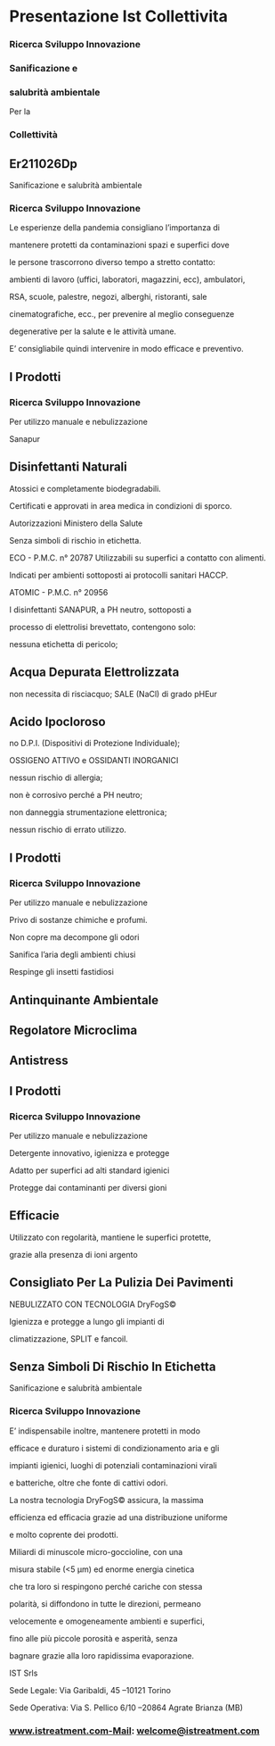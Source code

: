 # Presentazione Ist Collettivita

### Ricerca Sviluppo Innovazione

### Sanificazione e

### salubrità ambientale

Per la

### Collettività

## Er211026Dp

Sanificazione e salubrità ambientale

### Ricerca Sviluppo Innovazione

Le esperienze della pandemia consigliano l’importanza di

mantenere protetti da contaminazioni spazi e superfici dove

le persone trascorrono diverso tempo a stretto contatto:

ambienti di lavoro (uffici, laboratori, magazzini, ecc), ambulatori,

RSA, scuole, palestre, negozi, alberghi, ristoranti, sale

cinematografiche, ecc., per prevenire al meglio conseguenze

degenerative per la salute e le attività umane.

E’ consigliabile quindi intervenire in modo efficace e preventivo.

## I Prodotti

### Ricerca Sviluppo Innovazione

Per utilizzo manuale e nebulizzazione

Sanapur

## Disinfettanti Naturali

Atossici e completamente biodegradabili.

Certificati e approvati in area medica in condizioni di sporco.

Autorizzazioni Ministero della Salute

Senza simboli di rischio in etichetta.

ECO - P.M.C. n° 20787 Utilizzabili su superfici a contatto con alimenti.

Indicati per ambienti sottoposti ai protocolli sanitari HACCP.

ATOMIC - P.M.C. n° 20956

I disinfettanti SANAPUR, a PH neutro, sottoposti a

processo di elettrolisi brevettato, contengono solo:

nessuna etichetta di pericolo;

## Acqua Depurata Elettrolizzata

non necessita di risciacquo; SALE (NaCl) di grado pHEur

## Acido Ipocloroso

no D.P.I. (Dispositivi di Protezione Individuale);

OSSIGENO ATTIVO e OSSIDANTI INORGANICI

nessun rischio di allergia;

non è corrosivo perché a PH neutro;

non danneggia strumentazione elettronica;

nessun rischio di errato utilizzo.

## I Prodotti

### Ricerca Sviluppo Innovazione

Per utilizzo manuale e nebulizzazione

Privo di sostanze chimiche e profumi.

Non copre ma decompone gli odori

Sanifica l’aria degli ambienti chiusi

Respinge gli insetti fastidiosi

## Antinquinante Ambientale

## Regolatore Microclima

## Antistress

## I Prodotti

### Ricerca Sviluppo Innovazione

Per utilizzo manuale e nebulizzazione

Detergente innovativo, igienizza e protegge

Adatto per superfici ad alti standard igienici

Protegge dai contaminanti per diversi gioni

## Efficacie

Utilizzato con regolarità, mantiene le superfici protette,

grazie alla presenza di ioni argento

## Consigliato Per La Pulizia Dei Pavimenti

NEBULIZZATO CON TECNOLOGIA DryFogS©

Igienizza e protegge a lungo gli impianti di

climatizzazione, SPLIT e fancoil.

## Senza Simboli Di Rischio In Etichetta

Sanificazione e salubrità ambientale

### Ricerca Sviluppo Innovazione

E’ indispensabile inoltre, mantenere protetti in modo

efficace e duraturo i sistemi di condizionamento aria e gli

impianti igienici, luoghi di potenziali contaminazioni virali

e batteriche, oltre che fonte di cattivi odori.

La nostra tecnologia DryFogS© assicura, la massima

efficienza ed efficacia grazie ad una distribuzione uniforme

e molto coprente dei prodotti.

Miliardi di minuscole micro-goccioline, con una

misura stabile (<5 μm) ed enorme energia cinetica

che tra loro si respingono perché cariche con stessa

polarità, si diffondono in tutte le direzioni, permeano

velocemente e omogeneamente ambienti e superfici,

fino alle più piccole porosità e asperità, senza

bagnare grazie alla loro rapidissima evaporazione.

IST Srls

Sede Legale: Via Garibaldi, 45 –10121 Torino

Sede Operativa: Via S. Pellico 6/10 –20864 Agrate Brianza (MB)

### www.istreatment.com-Mail: welcome@istreatment.com